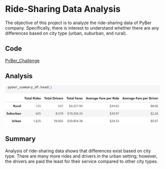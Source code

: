 # Ride-Sharing Data Analysis

The objective of this project is to analyze the ride-sharing data of PyBer company. Specifically, there is interest to understand whether there are any differences based on city type (urban, suburban, and rural). 


## Code
[PyBer_Challenge](https://github.com/MSF2141/PyBer_Analysis/blob/62871db1b0c48b20266d229f46fa9da48ad4c5ae/PyBer_Challenge.ipynb)

## Analysis
![pyber_summary](https://github.com/MSF2141/PyBer_Analysis/blob/e3fca51bd917434fb4fca902b15ab067b4e2e3f9/Analysis/pyber_summary.png)

## Summary
Analysis of ride-sharing data shows that differences exist based on city type. There are many more rides and drivers in the urban setting; however, the drivers are paid the least for their service compared to other city types.
